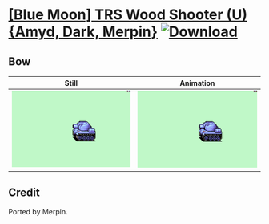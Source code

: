 # [\[Blue Moon\] TRS Wood Shooter \(U\) {Amyd, Dark, Merpin}](./) [![Download](https://img.shields.io/badge/Download--red?style=social&logo=github)](https://minhaskamal.github.io/DownGit/#/home?url=https://github.com/Klokinator/FE-Repo/tree/main/Battle%20Animations%2FAdvance%20Wars%20Animation%20Ports%2F%5BBlue%20Moon%5D%20TRS%20Wood%20Shooter%20(U)%20%7BAmyd%2C%20Dark%2C%20Merpin%7D%2F5.%20Bow)

## Bow

| Still | Animation |
| :---: | :-------: |
| ![Bow still](./Bow_000.png) | ![Bow](./Bow.gif) |

## Credit

Ported by Merpin.

